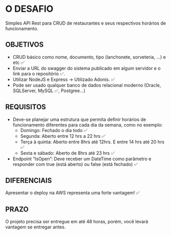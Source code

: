 # O DESAFIO

Simples API Rest para CRUD de restaurantes e seus respectivos horários de funcionamento.

## OBJETIVOS

- CRUD básico como nome, documento, tipo (lanchonete, sorveteria, ...) e etc ✅
- Enviar a URL do swagger do sistema publicado em algum servidor e o link para o repositório ✅.
- Utilizar NodeJS e Express -> Utilizado Adonis. ✅
- Pode ser usado qualquer banco de dados relacional moderno (Oracle, SQLServer, MySQL ✅, Postgree...)

## REQUISITOS
- Deve-se planejar uma estrutura que permita definir horários de funcionamento diferentes para cada dia da semana, como no exemplo:
    - Domingo: Fechado o dia todo ✅
    - Segunda: Aberto entre 12 hrs a 22 hrs ✅
    - Terça à quinta: Aberto entre 8hrs até 12hrs. E entre 14 hrs até 20 hrs ✅
    - Sexta e sábado: Aberto de 8hrs até 23 hrs ✅
- Endpoint “IsOpen”: Deve receber um DateTime como parâmetro e responder com true (está aberto) ou false (está fechado) ✅

## DIFERENCIAIS
Apresentar o deploy na AWS representa uma forte vantagem! ✅

## PRAZO
O projeto precisa ser entregue em até 48 horas, porém, você levará vantagem se entregar antes. 
